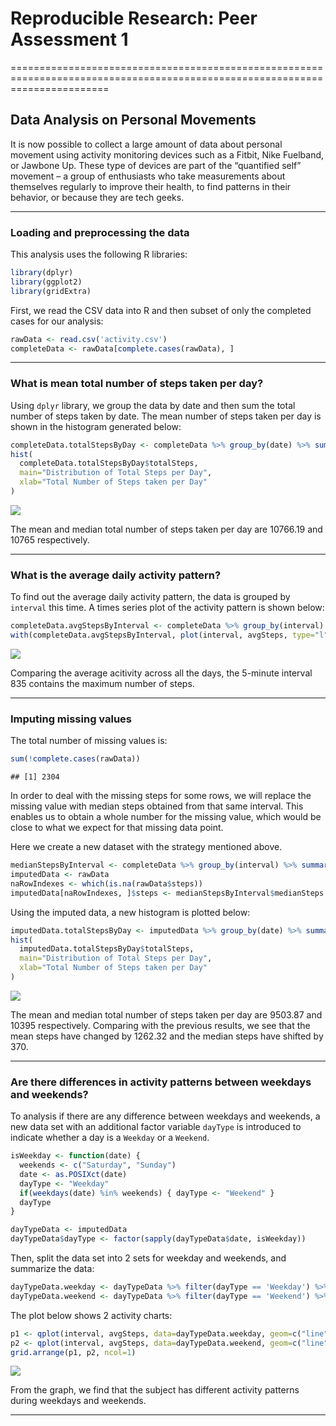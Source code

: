 # Reproducible Research: Peer Assessment 1
=============================================================================================================================

## Data Analysis on Personal Movements

It is now possible to collect a large amount of data about personal movement using activity monitoring devices such as a Fitbit, Nike Fuelband, or Jawbone Up. These type of devices are part of the “quantified self” movement – a group of enthusiasts who take measurements about themselves regularly to improve their health, to find patterns in their behavior, or because they are tech geeks.

****


### Loading and preprocessing the data

This analysis uses the following R libraries:


```r
library(dplyr)
library(ggplot2)
library(gridExtra)
```

First, we read the CSV data into R and then subset of only the completed cases for our analysis:


```r
rawData <- read.csv('activity.csv')
completeData <- rawData[complete.cases(rawData), ]
```

****

### What is mean total number of steps taken per day?

Using `dplyr` library, we group the data by date and then sum the total number of steps taken by date. The mean number of steps taken per day is shown in the histogram generated below:


```r
completeData.totalStepsByDay <- completeData %>% group_by(date) %>% summarize(totalSteps=sum(steps))
hist(
  completeData.totalStepsByDay$totalSteps,
  main="Distribution of Total Steps per Day",
  xlab="Total Number of Steps taken per Day"
)
```

![](PA1_template_files/figure-html/completeCasesHist-1.png) 


The mean and median total number of steps taken per day are 10766.19 and 10765 respectively.

****

### What is the average daily activity pattern?

To find out the average daily activity pattern, the data is grouped by `interval` this time. A times series plot of the activity pattern is shown below:


```r
completeData.avgStepsByInterval <- completeData %>% group_by(interval) %>% summarize(avgSteps=mean(steps))
with(completeData.avgStepsByInterval, plot(interval, avgSteps, type="l"))
```

![](PA1_template_files/figure-html/avgActivity-1.png) 




Comparing the average acitivity across all the days, the 5-minute interval 835 contains the maximum number of steps.

****

### Imputing missing values

The total number of missing values is:


```r
sum(!complete.cases(rawData))
```

```
## [1] 2304
```

In order to deal with the missing steps for some rows, we will replace the missing value with median steps obtained from that same interval. This enables us to obtain a whole number for the missing value, which would be close to what we expect for that missing data point.

Here we create a new dataset with the strategy mentioned above.


```r
medianStepsByInterval <- completeData %>% group_by(interval) %>% summarize(medianSteps=median(steps))
imputedData <- rawData
naRowIndexes <- which(is.na(rawData$steps))
imputedData[naRowIndexes, ]$steps <- medianStepsByInterval$medianSteps
```


Using the imputed data, a new histogram is plotted below:


```r
imputedData.totalStepsByDay <- imputedData %>% group_by(date) %>% summarize(totalSteps=sum(steps))
hist(
  imputedData.totalStepsByDay$totalSteps,
  main="Distribution of Total Steps per Day",
  xlab="Total Number of Steps taken per Day"
)
```

![](PA1_template_files/figure-html/imputedDataHist-1.png) 



The mean and median total number of steps taken per day are 9503.87 and 10395 respectively. Comparing with the previous results, we see that the mean steps have changed by 1262.32 and the median steps have shifted by 370. 

****

### Are there differences in activity patterns between weekdays and weekends?


To analysis if there are any difference between weekdays and weekends, a new data set with an additional factor variable `dayType` is introduced to indicate whether a day is a `Weekday` or a `Weekend`.


```r
isWeekday <- function(date) {
  weekends <- c("Saturday", "Sunday")
  date <- as.POSIXct(date)
  dayType <- "Weekday"
  if(weekdays(date) %in% weekends) { dayType <- "Weekend" }
  dayType
}

dayTypeData <- imputedData
dayTypeData$dayType <- factor(sapply(dayTypeData$date, isWeekday))
```

Then, split the data set into 2 sets for weekday and weekends, and summarize the data:


```r
dayTypeData.weekday <- dayTypeData %>% filter(dayType == 'Weekday') %>% group_by(interval) %>% summarize(avgSteps=mean(steps))
dayTypeData.weekend <- dayTypeData %>% filter(dayType == 'Weekend') %>% group_by(interval) %>% summarize(avgSteps=mean(steps))
```

The plot below shows 2 activity charts:

```r
p1 <- qplot(interval, avgSteps, data=dayTypeData.weekday, geom=c("line"), main="Weekday", ylab="Number of Steps")
p2 <- qplot(interval, avgSteps, data=dayTypeData.weekend, geom=c("line"), main="Weekend", ylab="Number of Steps")
grid.arrange(p1, p2, ncol=1)
```

![](PA1_template_files/figure-html/unnamed-chunk-10-1.png) 

From the graph, we find that the subject has different activity patterns during weekdays and weekends.

****



